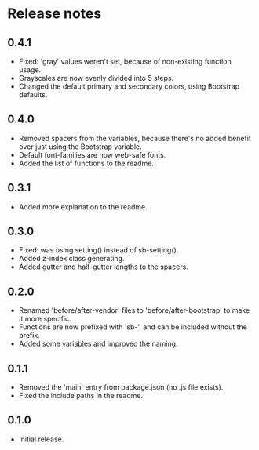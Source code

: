 # Release notes

## 0.4.1

* Fixed: 'gray' values weren't set, because of non-existing function usage.
* Grayscales are now evenly divided into 5 steps.
* Changed the default primary and secondary colors, using Bootstrap defaults.

## 0.4.0

* Removed spacers from the variables, because there's no added benefit over just using the Bootstrap variable.
* Default font-families are now web-safe fonts.
* Added the list of functions to the readme.

## 0.3.1

* Added more explanation to the readme.

## 0.3.0

* Fixed: was using setting() instead of sb-setting().
* Added z-index class generating.
* Added gutter and half-gutter lengths to the spacers.

## 0.2.0

* Renamed 'before/after-vendor' files to 'before/after-bootstrap' to make it more specific.
* Functions are now prefixed with 'sb-', and can be included without the prefix.
* Added some variables and improved the naming.

## 0.1.1

* Removed the 'main' entry from package.json (no .js file exists).
* Fixed the include paths in the readme.

## 0.1.0

* Initial release.
